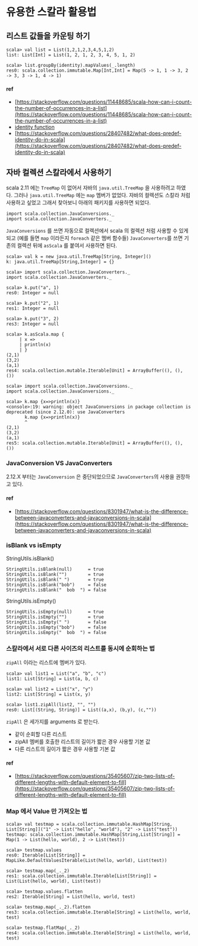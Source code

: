 # 유용한 스칼라 활용법

## 리스트 값들을 카운팅 하기

```
scala> val list = List(1,2,1,2,3,4,5,1,2)
list: List[Int] = List(1, 2, 1, 2, 3, 4, 5, 1, 2)

scala> list.groupBy(identity).mapValues(_.length)
res0: scala.collection.immutable.Map[Int,Int] = Map(5 -> 1, 1 -> 3, 2 -> 3, 3 -> 1, 4 -> 1)
```

#### ref
- [https://stackoverflow.com/questions/11448685/scala-how-can-i-count-the-number-of-occurrences-in-a-list](https://stackoverflow.com/questions/11448685/scala-how-can-i-count-the-number-of-occurrences-in-a-list)
- [identity function](https://en.wikipedia.org/wiki/Identity_function)
- [https://stackoverflow.com/questions/28407482/what-does-predef-identity-do-in-scala](https://stackoverflow.com/questions/28407482/what-does-predef-identity-do-in-scala)


## 자바 컬렉션 스칼라에서 사용하기
scala 2.11 에는 `TreeMap` 이 없어서 자바의 `java.util.TreeMap` 을 사용하려고 하였다. 그러나 `java.util.TreeMap` 에는 `map` 멤버가 없었다. 자바의 컬렉션도 스칼라 처럼 사용하고 싶었고 그래서 찾아보니 아래의 패키지를 사용하면 되었다.

```
import scala.collection.JavaConversions._
import scala.collection.JavaConverters._
```

`JavaConversions` 를 쓰면 자동으로 컬렉션에서 scala 의 컬렉션 처럼 사용할 수 있게 되고 (예를 들면 `map` 이라든지 `foreach` 같은 멤버 함수들) `JavaConverters`를 쓰면 기존의 컬렉션 뒤에 `asScala` 를 붙여서 사용하면 된다.


```
scala> val k = new java.util.TreeMap[String, Integer]()
k: java.util.TreeMap[String,Integer] = {}

scala> import scala.collection.JavaConverters._
import scala.collection.JavaConverters._

scala> k.put("a", 1)
res0: Integer = null

scala> k.put("2", 1)
res1: Integer = null

scala> k.put("3", 2)
res3: Integer = null

scala> k.asScala.map {
     | x =>
     | println(x)
     | }
(2,1)
(3,2)
(a,1)
res4: scala.collection.mutable.Iterable[Unit] = ArrayBuffer((), (), ())

scala> import scala.collection.JavaConversions._
import scala.collection.JavaConversions._

scala> k.map {x=>println(x)}
<console>:19: warning: object JavaConversions in package collection is deprecated (since 2.12.0): use JavaConverters
       k.map {x=>println(x)}
       ^
(2,1)
(3,2)
(a,1)
res5: scala.collection.mutable.Iterable[Unit] = ArrayBuffer((), (), ())
```

### JavaConversion VS JavaConverters
2.12.X 부터는 `JavaConversion` 은 중단되었으므로 `JavaConverters`의 사용을 권장하고 있다.


#### ref
- [https://stackoverflow.com/questions/8301947/what-is-the-difference-between-javaconverters-and-javaconversions-in-scala](https://stackoverflow.com/questions/8301947/what-is-the-difference-between-javaconverters-and-javaconversions-in-scala)

### isBlank vs isEmpty

StringUtils.isBlank()

```
StringUtils.isBlank(null)      = true
StringUtils.isBlank("")        = true  
StringUtils.isBlank(" ")       = true  
StringUtils.isBlank("bob")     = false  
StringUtils.isBlank("  bob  ") = false
```

StringUtils.isEmpty()

```
StringUtils.isEmpty(null)      = true
StringUtils.isEmpty("")        = true  
StringUtils.isEmpty(" ")       = false  
StringUtils.isEmpty("bob")     = false  
StringUtils.isEmpty("  bob  ") = false
```

### 스칼라에서 서로 다른 사이즈의 리스트를 동시에 순회하는 법
`zipAll` 이라는 리스트에 멤버가 있다.

```
scala> val list1 = List("a", "b", "c")
list1: List[String] = List(a, b, c)

scala> val list2 = List("x", "y")
list2: List[String] = List(x, y)

scala> list1.zipAll(list2, "", "")
res0: List[(String, String)] = List((a,x), (b,y), (c,""))
```

`zipAll` 은 세가지를 arguments 로 받는다.
- 같이 순회할 다른 리스트
- zipAll 멤버를 호출한 리스트의 길이가 짧은 경우 사용할 기본 값
- 다른 리스트의 길이가 짧은 경우 사용할 기본 값

#### ref
- [https://stackoverflow.com/questions/35405607/zip-two-lists-of-different-lengths-with-default-element-to-fill](https://stackoverflow.com/questions/35405607/zip-two-lists-of-different-lengths-with-default-element-to-fill)

### Map 에서 Value 만 가져오는 법

```
scala> val testmap = scala.collection.immutable.HashMap[String, List[String]]("1" -> List("hello", "world"), "2" -> List("test"))
testmap: scala.collection.immutable.HashMap[String,List[String]] = Map(1 -> List(hello, world), 2 -> List(test))

scala> testmap.values
res0: Iterable[List[String]] = MapLike.DefaultValuesIterable(List(hello, world), List(test))

scala> testmap.map(_._2)
res1: scala.collection.immutable.Iterable[List[String]] = List(List(hello, world), List(test))

scala> testmap.values.flatten
res2: Iterable[String] = List(hello, world, test)

scala> testmap.map(_._2).flatten
res3: scala.collection.immutable.Iterable[String] = List(hello, world, test)

scala> testmap.flatMap(_._2)
res4: scala.collection.immutable.Iterable[String] = List(hello, world, test)
```

